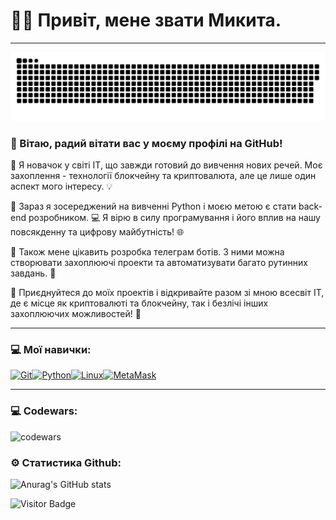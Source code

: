
# 💙💛 Привіт, мене звати Микита.

---

<p align="center">
 <img width="600" src="assets/github-snake.svg" alt="snake"/>
</p>

### 👋 Вітаю, радий вітати вас у моєму профілі на GitHub!

🚀 Я новачок у світі IT, що завжди готовий до вивчення нових речей. Моє захоплення - технології блокчейну та криптовалюта, але це лише один аспект мого інтересу. 💡

🐍 Зараз я зосереджений на вивченні Python і моєю метою є стати back-end розробником. 💻 Я вірю в силу програмування і його вплив на нашу повсякденну та цифрову майбутність! 🌐

🤖 Також мене цікавить розробка телеграм ботів. З ними можна створювати захоплюючі проекти та автоматизувати багато рутинних завдань. 🔗

👀 Приєднуйтеся до моїх проектів і відкривайте разом зі мною всесвіт IT, де є місце як криптовалюті та блокчейну, так і безлічі інших захоплюючих можливостей! 🌟

---

### 💻 Мої навички:

<p align="left">
<a href="https://git-scm.com/" target="_blank" rel="noreferrer"><img src="https://raw.githubusercontent.com/danielcranney/readme-generator/main/public/icons/skills/git-colored.svg" width="36" height="36" alt="Git" /></a><a href="https://www.python.org/" target="_blank" rel="noreferrer"><img src="https://raw.githubusercontent.com/danielcranney/readme-generator/main/public/icons/skills/python-colored.svg" width="36" height="36" alt="Python" /></a><a href="https://www.linux.org" target="_blank" rel="noreferrer"><img src="https://raw.githubusercontent.com/danielcranney/readme-generator/main/public/icons/skills/linux-colored.svg" width="36" height="36" alt="Linux" /></a><a href="https://metamask.io/" target="_blank" rel="noreferrer"><img src="https://raw.githubusercontent.com/danielcranney/readme-generator/main/public/icons/skills/metamask-colored.svg" width="36" height="36" alt="MetaMask" /></a></p>

---

### 💻 Codewars:

![codewars](https://www.codewars.com/users/CyberPsychoPlus/badges/large)

### ⚙️ Статистика Github:

![Anurag's GitHub stats](https://github-readme-stats.vercel.app/api?username=CyberpsychoPlus&show_icons=true&theme=midnight-purple)

![Visitor Badge](https://visitor-badge.laobi.icu/badge?page_id=CyberPsychoPlus)
